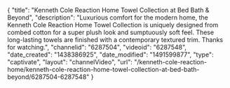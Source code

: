 {
    "title": "Kenneth Cole Reaction Home Towel Collection at Bed Bath & Beyond",
    "description": "Luxurious comfort for the modern home, the Kenneth Cole Reaction Home Towel Collection is uniquely designed from combed cotton for a super plush look and sumptuously soft feel. These long-lasting towels are finished with a contemporary textured trim. Thanks for watching.",
    "channelid": "6287504",
    "videoid": "6287548",
    "date_created": "1438386925",
    "date_modified": "1491599877",
    "type": "captivate",
    "layout": "channelVideo",
    "url": "\/kenneth-cole-reaction-home\/kenneth-cole-reaction-home-towel-collection-at-bed-bath-beyond\/6287504-6287548"
}